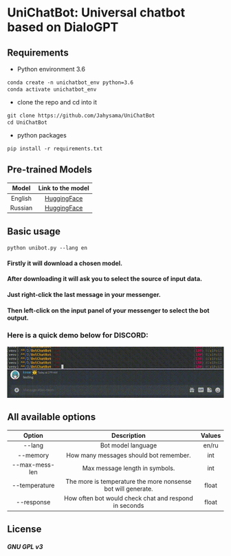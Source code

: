 # UniChatBot: Universal chatbot based on DialoGPT

## Requirements
- Python environment 3.6
```
conda create -n unichatbot_env python=3.6
conda activate unichatbot_env
```
- clone the repo and cd into it
```
git clone https://github.com/Jahysama/UniChatBot
cd UniChatBot
```
- python packages
```
pip install -r requirements.txt
```

## Pre-trained Models

|               Model               |                             Link to the model                             | 
|:---------------------------------:|:-------------------------------------------------------------------------:|
|              English              |      [HuggingFace](https://huggingface.co/microsoft/DialoGPT-medium)      |
|              Russian              | [HuggingFace](https://huggingface.co/Grossmend/rudialogpt3_medium_based_on_gpt2) |

## Basic usage

```
python unibot.py --lang en
```
#### Firstly it will download a chosen model.
#### After downloading it will ask you to select the source of input data.
#### Just right-click the last message in your messenger.
#### Then left-click on the input panel of your messenger to select the bot output.

### Here is a quick demo below for DISCORD:

![how-to-use-bot GIF](usage.gif)

## All available options

|     Option     |                         Description                          | Values |
|:--------------:|:------------------------------------------------------------:|:------:|
|     --lang     |                      Bot model language                      | en/ru  |
|    --memory    |            How many messages should bot remember.            |  int   |
| --max-mess-len |                Max message length in symbols.                |  int   |
| --temperature  | The more is temperature the more nonsense bot will generate. |  float |
|   --response   |    How often bot would check chat and respond in seconds     |  float |


## License
##### GNU GPL v3
